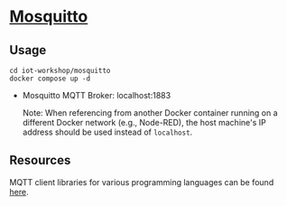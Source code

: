 # [Mosquitto](https://mosquitto.org/)

## Usage
```
cd iot-workshop/mosquitto
docker compose up -d
```

- Mosquitto MQTT Broker: localhost:1883

  Note: When referencing from another Docker container running on a different Docker network (e.g., Node-RED), the host machine's IP address should be used instead of `localhost`.
  
## Resources
MQTT client libraries for various programming languages can be found [here](https://mqtt.org/software/).
